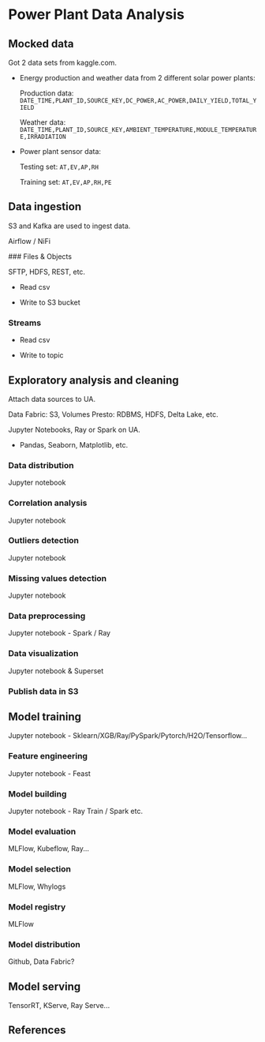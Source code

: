 # Power Plant Data Analysis

## Mocked data

Got 2 data sets from kaggle.com.
<!-- add reference/url for the data sets -->

- Energy production and weather data from 2 different solar power plants:

    Production data:
    `DATE_TIME,PLANT_ID,SOURCE_KEY,DC_POWER,AC_POWER,DAILY_YIELD,TOTAL_YIELD`

    Weather data:
    `DATE_TIME,PLANT_ID,SOURCE_KEY,AMBIENT_TEMPERATURE,MODULE_TEMPERATURE,IRRADIATION`

- Power plant sensor data:

    Testing set:
    `AT,EV,AP,RH`

    Training set:
    `AT,EV,AP,RH,PE`


## Data ingestion

S3 and Kafka are used to ingest data.

Airflow / NiFi

### Files & Objects

SFTP, HDFS, REST, etc.

- Read csv

- Write to S3 bucket


### Streams

- Read csv

- Write to topic


## Exploratory analysis and cleaning

Attach data sources to UA.

Data Fabric: S3, Volumes
Presto: RDBMS, HDFS, Delta Lake, etc.

Jupyter Notebooks, Ray or Spark on UA.

- Pandas, Seaborn, Matplotlib, etc.

### Data distribution

Jupyter notebook

### Correlation analysis

Jupyter notebook

### Outliers detection

Jupyter notebook

### Missing values detection

Jupyter notebook

### Data preprocessing

Jupyter notebook - Spark / Ray

### Data visualization

Jupyter notebook & Superset

### Publish data in S3


## Model training

Jupyter notebook - Sklearn/XGB/Ray/PySpark/Pytorch/H2O/Tensorflow...

### Feature engineering

Jupyter notebook - Feast

### Model building

Jupyter notebook - Ray Train / Spark etc.

### Model evaluation

MLFlow, Kubeflow, Ray...

### Model selection

MLFlow, Whylogs

### Model registry

MLFlow

### Model distribution

Github, Data Fabric?

## Model serving

TensorRT, KServe, Ray Serve...


## References
